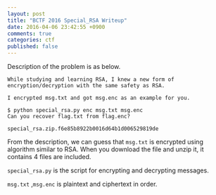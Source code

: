 ```yaml
---
layout: post
title: "BCTF 2016 Special_RSA Writeup"
date: 2016-04-06 23:42:55 +0900
comments: true
categories: ctf
published: false
---
```


Description of the problem is as below.

```
While studying and learning RSA, I knew a new form of encryption/decryption with the same safety as RSA.

I encrypted msg.txt and got msg.enc as an example for you.

$ python special_rsa.py enc msg.txt msg.enc
Can you recover flag.txt from flag.enc?

special_rsa.zip.f6e85b8922b0016d64b1d006529819de
```

From the description, we can guess that `msg.txt` is encrypted using algorithm similar to RSA. When you download the file and unzip it, it contains 4 files are included.

<picture>

`special_rsa.py` is the script for encrypting and decrypting messages.

`msg.txt` ,`msg.enc` is plaintext and ciphertext in order. 
